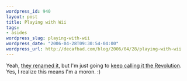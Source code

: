 ```yaml
--- 
wordpress_id: 940
layout: post
title: Playing with Wii
tags: 
- asides
wordpress_slug: playing-with-wii
wordpress_date: "2006-04-28T09:30:54-04:00"
wordpress_url: http://decafbad.com/blog/2006/04/28/playing-with-wii
---
```

 <p>Yeah, <a href="http://www.penny-arcade.com/2006/04/28/#21742">they renamed it</a>, but I'm just going to <a href="http://digg.com/gaming/All_About_Wii_-_1up.com#c1573951">keep calling it the Revolution</a>.  Yes, I realize this means I'm a moron.  :)</p>
